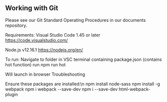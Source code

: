 ## Working with Git
Please see our Git Standard Operating Procedures in our documents repository.

Requirements:
Visual Studio Code 1.45 or later
https://code.visualstudio.com/

Node.js v12.16.1
https://nodejs.org/en/

To run:
Navigate to folder in VSC terminal containing package.json (contains hot function)
run npm run hot

Will launch in browser
Troubleshooting

Ensure these packages are installed:\n
npm install node-sass
npm install -g webpack
npm i webpack --save-dev
npm i --save-dev html-webpack-plugin 
